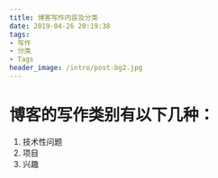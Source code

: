 ```yaml
---
title: 博客写作内容及分类
date: 2019-04-26 20:19:38
tags:
- 写作
- 分类
- Tags
header_image: /intro/post-bg2.jpg
---
```


# 博客的写作类别有以下几种：

  1. 技术性问题
  2. 项目
  3. 兴趣
